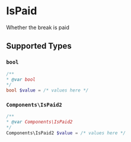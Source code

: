 # IsPaid

Whether the break is paid


## Supported Types

### `bool`

```php
/**
* @var bool
*/
bool $value = /* values here */
```

### `Components\IsPaid2`

```php
/**
* @var Components\IsPaid2
*/
Components\IsPaid2 $value = /* values here */
```


